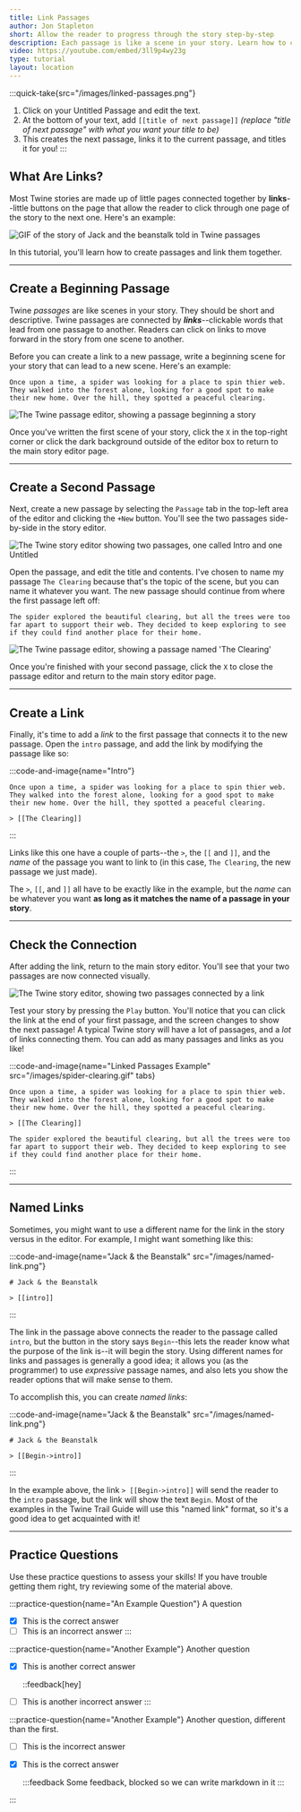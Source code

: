 ```yaml
---
title: Link Passages
author: Jon Stapleton
short: Allow the reader to progress through the story step-by-step
description: Each passage is like a scene in your story. Learn how to connect passages together with links, allowing the reader to move the story forward and uncover new scenes step-by-step.
video: https://youtube.com/embed/3ll9p4wy23g
type: tutorial
layout: location
---
```


:::quick-take{src="/images/linked-passages.png"}
1. Click on your Untitled Passage and edit the text.
2. At the bottom of your text, add `[[title of next passage]]` *(replace "title of next passage" with what you want your title to be)*
3. This creates the next passage, links it to the current passage, and titles it for you!
:::

## What Are Links?

Most Twine stories are made up of little pages connected together by **links**--little buttons on the page that allow the reader to click through one page of the story to the next one. Here's an example:

![GIF of the story of Jack and the beanstalk told in Twine passages](/jack-beanstalk-demo.gif)

In this tutorial, you'll learn how to create passages and link them together.

---

## Create a Beginning Passage

Twine *passages* are like scenes in your story. They should be short and descriptive. Twine passages are connected by ***links***--clickable words that lead from one passage to another. Readers can click on links to move forward in the story from one scene to another.

Before you can create a link to a new passage, write a beginning scene for your story that can lead to a new scene. Here's an example:

```
Once upon a time, a spider was looking for a place to spin thier web. They walked into the forest alone, looking for a good spot to make their new home. Over the hill, they spotted a peaceful clearing.
```

![The Twine passage editor, showing a passage beginning a story](/intro-passage.png)

Once you've written the first scene of your story, click the `X` in the top-right corner or click the dark background outside of the editor box to return to the main story editor page.

----

## Create a Second Passage

Next, create a new passage by selecting the `Passage` tab in the top-left area of the editor and clicking the `+New` button. You'll see the two passages side-by-side in the story editor.

![The Twine story editor showing two passages, one called Intro and one Untitled](/two-passages.png)

Open the passage, and edit the title and contents. I've chosen to name my passage `The Clearing` because that's the topic of the scene, but you can name it whatever you want. The new passage should continue from where the first passage left off:

```
The spider explored the beautiful clearing, but all the trees were too far apart to support their web. They decided to keep exploring to see if they could find another place for their home.
```

![The Twine passage editor, showing a passage named 'The Clearing'](/second-passage.png)

Once you're finished with your second passage, click the `X` to close the passage editor and return to the main story editor page.

----

## Create a Link

Finally, it's time to add a *link* to the first passage that connects it to the new passage. Open the `intro` passage, and add the link by modifying the passage like so:

:::code-and-image{name="Intro"}
```
Once upon a time, a spider was looking for a place to spin thier web. They walked into the forest alone, looking for a good spot to make their new home. Over the hill, they spotted a peaceful clearing.

> [[The Clearing]]
```
:::

Links like this one have a couple of parts--the `>`, the `[[` and `]]`, and the *name* of the passage you want to link to (in this case, `The Clearing`, the new passage we just made). 

The `>`, `[[`, and `]]` all have to be exactly like in the example, but the *name* can be whatever you want **as long as it matches the name of a passage in your story**.

----

## Check the Connection

After adding the link, return to the main story editor. You'll see that your two passages are now connected visually.

![The Twine story editor, showing two passages connected by a link](/linked-passages.png)

Test your story by pressing the `Play` button. You'll notice that you can click the link at the end of your first passage, and the screen changes to show the next passage! A typical Twine story will have a lot of passages, and a *lot* of links connecting them. You can add as many passages and links as you like!

:::code-and-image{name="Linked Passages Example" src="/images/spider-clearing.gif" tabs}
```intro
Once upon a time, a spider was looking for a place to spin thier web. They walked into the forest alone, looking for a good spot to make their new home. Over the hill, they spotted a peaceful clearing.

> [[The Clearing]]
```
```the-clearing
The spider explored the beautiful clearing, but all the trees were too far apart to support their web. They decided to keep exploring to see if they could find another place for their home.
```
:::

---

## Named Links

Sometimes, you might want to use a different name for the link in the story versus in the editor. For example, I might want something like this:

:::code-and-image{name="Jack & the Beanstalk" src="/images/named-link.png"}
```
# Jack & the Beanstalk

> [[intro]]
```
:::

The link in the passage above connects the reader to the passage called `intro`, but the button in the story says `Begin`--this lets the reader know what the purpose of the link is--it will begin the story. Using different names for links and passages is generally a good idea; it allows you (as the programmer) to use *expressive* passage names, and also lets you show the reader options that will make sense to them.

To accomplish this, you can create *named links*:

:::code-and-image{name="Jack & the Beanstalk" src="/images/named-link.png"}
```
# Jack & the Beanstalk

> [[Begin->intro]]
```
:::

In the example above, the link `> [[Begin->intro]]` will send the reader to the `intro` passage, but the link will show the text `Begin`. Most of the examples in the Twine Trail Guide will use this "named link" format, so it's a good idea to get acquainted with it!

---

## Practice Questions

Use these practice questions to assess your skills! If you have trouble getting them right, try reviewing some of the material above.

:::practice-question{name="An Example Question"}
A question

- [x] This is the correct answer
- [ ] This is an incorrect answer
:::

:::practice-question{name="Another Example"}
Another question

- [x] This is another correct answer

    ::feedback[hey]

- [ ] This is another incorrect answer
:::

:::practice-question{name="Another Example"}
Another question, different than the first.

- [ ] This is the incorrect answer
- [x] This is the correct answer

    :::feedback
    Some feedback, blocked so we can write markdown in it
    :::
    
:::